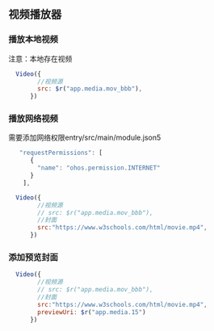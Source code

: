 

## 视频播放器

### 播放本地视频

注意：本地存在视频

```js
  Video({
        //视频源
        src: $r("app.media.mov_bbb"),
      })
```

### 播放网络视频

需要添加网络权限entry/src/main/module.json5

```js
   "requestPermissions": [
      {
        "name": "ohos.permission.INTERNET"
      }
    ],
```





```js
  Video({
        //视频源
        // src: $r("app.media.mov_bbb"),
        //封面
        src:"https://www.w3schools.com/html/movie.mp4",
      })
```



### 添加预览封面

```js
  Video({
        //视频源
        // src: $r("app.media.mov_bbb"),
        //封面
        src:"https://www.w3schools.com/html/movie.mp4",
        previewUri: $r("app.media.15")
      })
```









